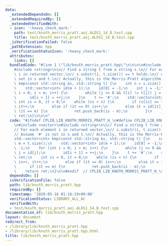 ```yaml
---
data:
  _extendedDependsOn: []
  _extendedRequiredBy: []
  _extendedVerifiedWith:
  - icon: ':heavy_check_mark:'
    path: test/knuth_morris_pratt.aoj.ALDS1_14_B.test.cpp
    title: test/knuth_morris_pratt.aoj.ALDS1_14_B.test.cpp
  _isVerificationFailed: false
  _pathExtension: hpp
  _verificationStatusIcon: ':heavy_check_mark:'
  attributes:
    links: []
  bundledCode: "#line 1 \"lib/knuth_morris_pratt.hpp\"\n\n\n\n#include <vector>\n\
    #include <string>\n\n// Find a string t from a string s.\n// For each element\
    \ i in returned vector,\n// s.substr(i, t.size()) == t holds.\n// Assume '#' is\
    \ not in s and t.\n// Actually, this is the Morris-Pratt algorithm.\nstd::vector<int>\
    \ kmp(const std::string &s, std::string t) {\n    int n = s.size(), m = t.size();\n\
    \    std::vector<int> id(m + 1);\n    id[0] = -1;\n    int j = -1;\n    for (int\
    \ i = 0; i < m; i++) {\n        while (j >= 0 && t[i] != t[j]) j = id[j];\n  \
    \      id[i + 1] = ++j;\n    }\n    t += '#';\n    std::vector<int> ret;\n   \
    \ int is = 0, it = 0;\n    while (is < n) {\n        if (s[is] == t[it]) is++,\
    \ it++;\n        else if (it == 0) is++;\n        else it = id[it];\n        if\
    \ (it == m) {\n            ret.push_back(is - m);\n        }\n    }\n    return\
    \ ret;\n}\n\n\n"
  code: "#ifndef CPLIB_LIB_KNUTH_MORRIS_PRATT_H_\n#define CPLIB_LIB_KNUTH_MORRIS_PRATT_H_\n\
    \n#include <vector>\n#include <string>\n\n// Find a string t from a string s.\n\
    // For each element i in returned vector,\n// s.substr(i, t.size()) == t holds.\n\
    // Assume '#' is not in s and t.\n// Actually, this is the Morris-Pratt algorithm.\n\
    std::vector<int> kmp(const std::string &s, std::string t) {\n    int n = s.size(),\
    \ m = t.size();\n    std::vector<int> id(m + 1);\n    id[0] = -1;\n    int j =\
    \ -1;\n    for (int i = 0; i < m; i++) {\n        while (j >= 0 && t[i] != t[j])\
    \ j = id[j];\n        id[i + 1] = ++j;\n    }\n    t += '#';\n    std::vector<int>\
    \ ret;\n    int is = 0, it = 0;\n    while (is < n) {\n        if (s[is] == t[it])\
    \ is++, it++;\n        else if (it == 0) is++;\n        else it = id[it];\n  \
    \      if (it == m) {\n            ret.push_back(is - m);\n        }\n    }\n\
    \    return ret;\n}\n\n#endif  // CPLIB_LIB_KNUTH_MORRIS_PRATT_H_\n"
  dependsOn: []
  isVerificationFile: false
  path: lib/knuth_morris_pratt.hpp
  requiredBy: []
  timestamp: '2020-05-16 01:16:19+09:00'
  verificationStatus: LIBRARY_ALL_AC
  verifiedWith:
  - test/knuth_morris_pratt.aoj.ALDS1_14_B.test.cpp
documentation_of: lib/knuth_morris_pratt.hpp
layout: document
redirect_from:
- /library/lib/knuth_morris_pratt.hpp
- /library/lib/knuth_morris_pratt.hpp.html
title: lib/knuth_morris_pratt.hpp
---
```

